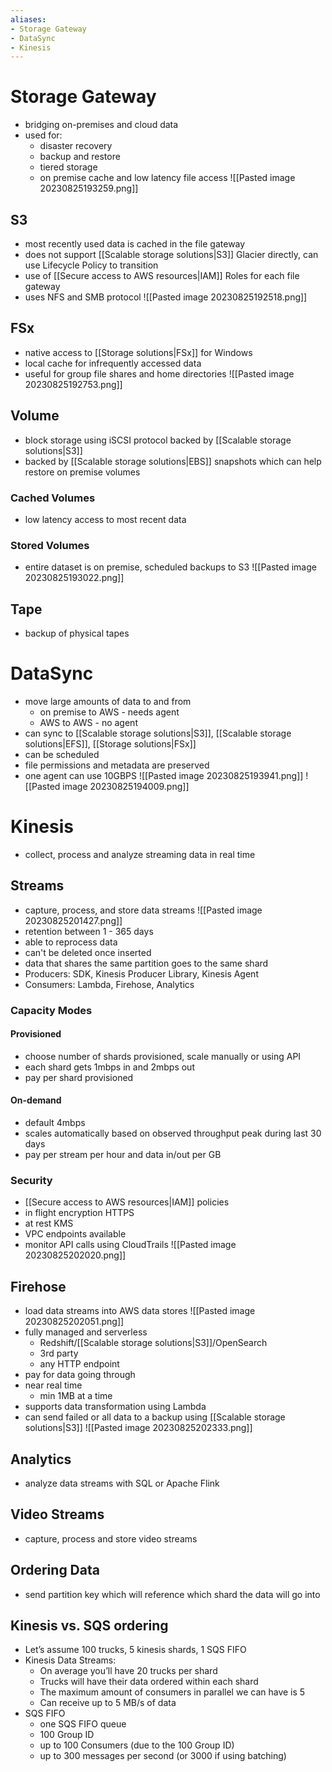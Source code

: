 ```yaml
---
aliases:
- Storage Gateway
- DataSync
- Kinesis
---
```

# Storage Gateway
- bridging on-premises and cloud data
- used for:
	- disaster recovery
	- backup and restore
	- tiered storage
	- on premise cache and low latency file access
![[Pasted image 20230825193259.png]]
## S3
- most recently used data is cached in the file gateway
- does not support [[Scalable storage solutions|S3]] Glacier directly, can use Lifecycle Policy to transition
- use of [[Secure access to AWS resources|IAM]] Roles for each file gateway
- uses NFS and SMB protocol
![[Pasted image 20230825192518.png]]
## FSx
- native access to [[Storage solutions|FSx]] for Windows
- local cache for infrequently accessed data
- useful for group file shares and home directories
![[Pasted image 20230825192753.png]]
## Volume
- block storage using iSCSI protocol backed by [[Scalable storage solutions|S3]]
- backed by [[Scalable storage solutions|EBS]] snapshots which can help restore on premise volumes
### Cached Volumes
- low latency access to most recent data
### Stored Volumes
- entire dataset is on premise, scheduled backups to S3
![[Pasted image 20230825193022.png]]
## Tape
- backup of physical tapes
# DataSync
- move large amounts of data to and from
	- on premise to AWS - needs agent
	- AWS to AWS - no agent
- can sync to [[Scalable storage solutions|S3]], [[Scalable storage solutions|EFS]], [[Storage solutions|FSx]]
- can be scheduled
- file permissions and metadata are preserved
- one agent can use 10GBPS
![[Pasted image 20230825193941.png]]
![[Pasted image 20230825194009.png]]
# Kinesis
- collect, process and analyze streaming data in real time
## Streams
- capture, process, and store data streams
![[Pasted image 20230825201427.png]]
- retention between 1 - 365 days
- able to reprocess data
- can't be deleted once inserted
- data that shares the same partition goes to the same shard
- Producers: SDK, Kinesis Producer Library, Kinesis Agent
- Consumers: Lambda, Firehose, Analytics
### Capacity Modes
#### Provisioned
- choose number of shards provisioned, scale manually or using API
- each shard gets 1mbps in and 2mbps out
- pay per shard provisioned
#### On-demand
- default 4mbps
- scales automatically based on observed throughput peak during last 30 days
- pay per stream per hour and data in/out per GB
### Security
- [[Secure access to AWS resources|IAM]] policies
- in flight encryption HTTPS
- at rest KMS
- VPC endpoints available
- monitor API calls using CloudTrails
![[Pasted image 20230825202020.png]]

## Firehose
- load data streams into AWS data stores
![[Pasted image 20230825202051.png]]
- fully managed and serverless
	- Redshift/[[Scalable storage solutions|S3]]/OpenSearch
	- 3rd party
	- any HTTP endpoint
- pay for data going through
- near real time
	- min 1MB at a time
- supports data transformation using Lambda
- can send failed or all data to a backup using [[Scalable storage solutions|S3]]
![[Pasted image 20230825202333.png]]
## Analytics
- analyze data streams with SQL or Apache Flink
## Video Streams
- capture, process and store video streams
## Ordering Data
- send partition key which will reference which shard the data will go into
## Kinesis vs. SQS ordering
- Let’s assume 100 trucks, 5 kinesis shards, 1 SQS FIFO
- Kinesis Data Streams:
	- On average you’ll have 20 trucks per shard
	- Trucks will have their data ordered within each shard
	- The maximum amount of consumers in parallel we can have is 5
	- Can receive up to 5 MB/s of data
- SQS FIFO
	- one SQS FIFO queue
	- 100 Group ID
	- up to 100 Consumers (due to the 100 Group ID)
	- up to 300 messages per second (or 3000 if using batching)